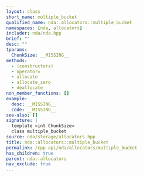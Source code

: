 ```yaml
---
layout: class
short_name: multiple_bucket
qualified_name: nda::allocators::multiple_bucket
namespaces: [nda, allocators]
includer: nda/nda.hpp
brief: ""
desc: ""
tparams:
  ChunkSize: __MISSING__
methods:
  - (constructors)
  - operator=
  - allocate
  - allocate_zero
  - deallocate
non_member_functions: []
example:
  desc: __MISSING__
  code: __MISSING__
see-also: []
signature: |
  template <int ChunkSize>
  class multiple_bucket
source: nda/storage/allocators.hpp
title: nda::allocators::multiple_bucket
permalink: /cpp-api/nda/allocators/multiple_bucket
has_children: true
parent: nda::allocators
nav_exclude: true
...
```


